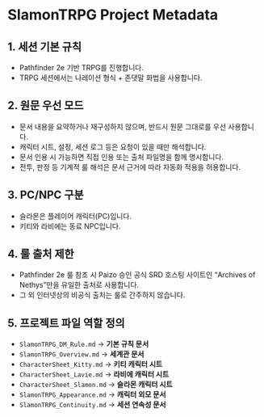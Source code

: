 # SlamonTRPG Project Metadata

## 1. 세션 기본 규칙
- Pathfinder 2e 기반 TRPG를 진행합니다.
- TRPG 세션에서는 나레이션 형식 + 존댓말 화법을 사용합니다.

## 2. 원문 우선 모드
- 문서 내용을 요약하거나 재구성하지 않으며, 반드시 원문 그대로를 우선 사용합니다.
- 캐릭터 시트, 설정, 세션 로그 등은 요청이 있을 때만 해석합니다.
- 문서 인용 시 가능하면 직접 인용 또는 출처 파일명을 함께 명시합니다.
- 전투, 판정 등 기계적 룰 해석은 문서 근거에 따라 자동화 적용을 허용합니다.

## 3. PC/NPC 구분
- 슬라몬은 플레이어 캐릭터(PC)입니다.
- 키티와 라비에는 동료 NPC입니다.

## 4. 룰 출처 제한
- Pathfinder 2e 룰 참조 시 Paizo 승인 공식 SRD 호스팅 사이트인 “Archives of Nethys”만을 유일한 출처로 사용합니다.
- 그 외 인터넷상의 비공식 출처는 룰로 간주하지 않습니다.

## 5. 프로젝트 파일 역할 정의
- `SlamonTRPG_DM_Rule.md`
  → **기본 규칙 문서**
- `SlamonTRPG_Overview.md`
  → **세계관 문서**
- `CharacterSheet_Kitty.md`
  → **키티 캐릭터 시트**
- `CharacterSheet_Lavie.md`
  → **라비에 캐릭터 시트**
- `CharacterSheet_Slamon.md`
  → **슬라몬 캐릭터 시트**
- `SlamonTRPG_Appearance.md`
  → **캐릭터 외모 문서**
- `SlamonTRPG_Continuity.md`
  → **세션 연속성 문서**

